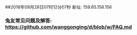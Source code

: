 ##2018年09月28日07时12分07秒 新址: 159.65.158.156
### 兔友常见问题及解答: https://github.com/wanggonging/d/blob/w/FAQ.md
